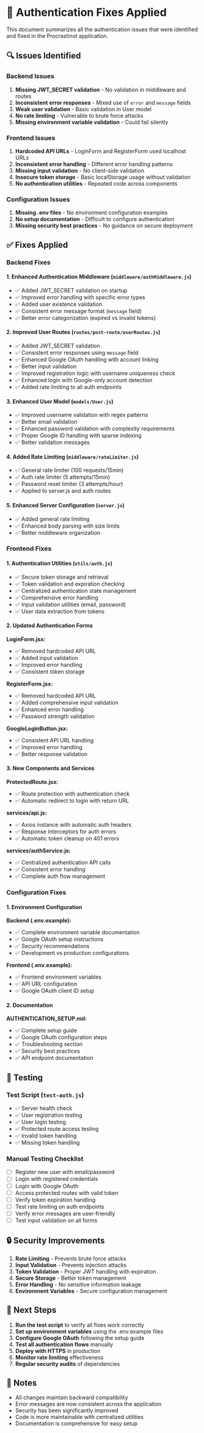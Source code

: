 # 🔧 Authentication Fixes Applied

This document summarizes all the authentication issues that were identified and fixed in the Procrastinot application.

## 🔍 Issues Identified

### Backend Issues
1. **Missing JWT_SECRET validation** - No validation in middleware and routes
2. **Inconsistent error responses** - Mixed use of `error` and `message` fields
3. **Weak user validation** - Basic validation in User model
4. **No rate limiting** - Vulnerable to brute force attacks
5. **Missing environment variable validation** - Could fail silently

### Frontend Issues
1. **Hardcoded API URLs** - LoginForm and RegisterForm used localhost URLs
2. **Inconsistent error handling** - Different error handling patterns
3. **Missing input validation** - No client-side validation
4. **Insecure token storage** - Basic localStorage usage without validation
5. **No authentication utilities** - Repeated code across components

### Configuration Issues
1. **Missing .env files** - No environment configuration examples
2. **No setup documentation** - Difficult to configure authentication
3. **Missing security best practices** - No guidance on secure deployment

## ✅ Fixes Applied

### Backend Fixes

#### 1. Enhanced Authentication Middleware (`middleware/authMiddleware.js`)
- ✅ Added JWT_SECRET validation on startup
- ✅ Improved error handling with specific error types
- ✅ Added user existence validation
- ✅ Consistent error message format (`message` field)
- ✅ Better error categorization (expired vs invalid tokens)

#### 2. Improved User Routes (`routes/post-route/userRoutes.js`)
- ✅ Added JWT_SECRET validation
- ✅ Consistent error responses using `message` field
- ✅ Enhanced Google OAuth handling with account linking
- ✅ Better input validation
- ✅ Improved registration logic with username uniqueness check
- ✅ Enhanced login with Google-only account detection
- ✅ Added rate limiting to all auth endpoints

#### 3. Enhanced User Model (`models/User.js`)
- ✅ Improved username validation with regex patterns
- ✅ Better email validation
- ✅ Enhanced password validation with complexity requirements
- ✅ Proper Google ID handling with sparse indexing
- ✅ Better validation messages

#### 4. Added Rate Limiting (`middleware/rateLimiter.js`)
- ✅ General rate limiter (100 requests/15min)
- ✅ Auth rate limiter (5 attempts/15min)
- ✅ Password reset limiter (3 attempts/hour)
- ✅ Applied to server.js and auth routes

#### 5. Enhanced Server Configuration (`server.js`)
- ✅ Added general rate limiting
- ✅ Enhanced body parsing with size limits
- ✅ Better middleware organization

### Frontend Fixes

#### 1. Authentication Utilities (`utils/auth.js`)
- ✅ Secure token storage and retrieval
- ✅ Token validation and expiration checking
- ✅ Centralized authentication state management
- ✅ Comprehensive error handling
- ✅ Input validation utilities (email, password)
- ✅ User data extraction from tokens

#### 2. Updated Authentication Forms
**LoginForm.jsx:**
- ✅ Removed hardcoded API URL
- ✅ Added input validation
- ✅ Improved error handling
- ✅ Consistent token storage

**RegisterForm.jsx:**
- ✅ Removed hardcoded API URL
- ✅ Added comprehensive input validation
- ✅ Enhanced error handling
- ✅ Password strength validation

**GoogleLoginButton.jsx:**
- ✅ Consistent API URL handling
- ✅ Improved error handling
- ✅ Better response validation

#### 3. New Components and Services
**ProtectedRoute.jsx:**
- ✅ Route protection with authentication check
- ✅ Automatic redirect to login with return URL

**services/api.js:**
- ✅ Axios instance with automatic auth headers
- ✅ Response interceptors for auth errors
- ✅ Automatic token cleanup on 401 errors

**services/authService.js:**
- ✅ Centralized authentication API calls
- ✅ Consistent error handling
- ✅ Complete auth flow management

### Configuration Fixes

#### 1. Environment Configuration
**Backend (.env.example):**
- ✅ Complete environment variable documentation
- ✅ Google OAuth setup instructions
- ✅ Security recommendations
- ✅ Development vs production configurations

**Frontend (.env.example):**
- ✅ Frontend environment variables
- ✅ API URL configuration
- ✅ Google OAuth client ID setup

#### 2. Documentation
**AUTHENTICATION_SETUP.md:**
- ✅ Complete setup guide
- ✅ Google OAuth configuration steps
- ✅ Troubleshooting section
- ✅ Security best practices
- ✅ API endpoint documentation

## 🧪 Testing

### Test Script (`test-auth.js`)
- ✅ Server health check
- ✅ User registration testing
- ✅ User login testing
- ✅ Protected route access testing
- ✅ Invalid token handling
- ✅ Missing token handling

### Manual Testing Checklist
- [ ] Register new user with email/password
- [ ] Login with registered credentials
- [ ] Login with Google OAuth
- [ ] Access protected routes with valid token
- [ ] Verify token expiration handling
- [ ] Test rate limiting on auth endpoints
- [ ] Verify error messages are user-friendly
- [ ] Test input validation on all forms

## 🔒 Security Improvements

1. **Rate Limiting** - Prevents brute force attacks
2. **Input Validation** - Prevents injection attacks
3. **Token Validation** - Proper JWT handling with expiration
4. **Secure Storage** - Better token management
5. **Error Handling** - No sensitive information leakage
6. **Environment Variables** - Secure configuration management

## 🚀 Next Steps

1. **Run the test script** to verify all fixes work correctly
2. **Set up environment variables** using the .env.example files
3. **Configure Google OAuth** following the setup guide
4. **Test all authentication flows** manually
5. **Deploy with HTTPS** in production
6. **Monitor rate limiting** effectiveness
7. **Regular security audits** of dependencies

## 📝 Notes

- All changes maintain backward compatibility
- Error messages are now consistent across the application
- Security has been significantly improved
- Code is more maintainable with centralized utilities
- Documentation is comprehensive for easy setup
